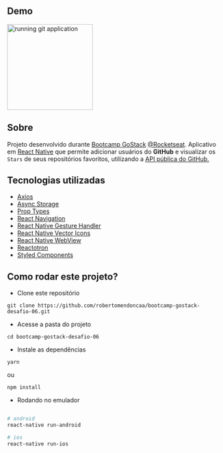 ## Demo
<img src="demo.gif" alt="running git application" heigth="200" width="200"/>

## Sobre

Projeto desenvolvido durante [Bootcamp GoStack](https://rocketseat.com.br/bootcamp) [@Rocketseat](https://rocketseat.com.br/). Aplicativo em [React Native](https://facebook.github.io/react-native/) que permite adicionar usuários do **GitHub** e visualizar os `Stars` de seus repositórios favoritos, utilizando a [API pública do GitHub.](https://api.github.com/)

## Tecnologias utilizadas

- [Axios](https://github.com/axios/axios)
- [Async Storage](https://github.com/react-native-community/async-storage)
- [Prop Types](https://github.com/facebook/prop-types)
- [React Navigation](https://github.com/react-navigation/react-navigation)
- [React Native Gesture Handler](https://github.com/kmagiera/react-native-gesture-handler)
- [React Native Vector Icons](https://github.com/oblador/react-native-vector-icons)
- [React Native WebView](https://github.com/react-native-community/react-native-webview)
- [Reactotron](https://github.com/infinitered/reactotron)
- [Styled Components](https://github.com/styled-components/styled-components)

## Como rodar este projeto?

- Clone este repositório

```
git clone https://github.com/robertomendoncaa/bootcamp-gostack-desafio-06.git
```

- Acesse a pasta do projeto

```
cd bootcamp-gostack-desafio-06
```

- Instale as dependências

```
yarn
```
ou
```
npm install
```

- Rodando no emulador

```sh

# android
react-native run-android

# ios
react-native run-ios
```
